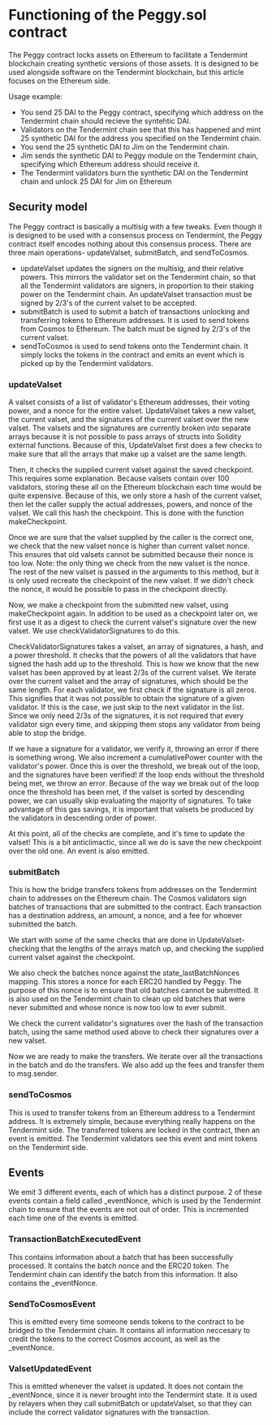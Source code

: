 # Functioning of the Peggy.sol contract

The Peggy contract locks assets on Ethereum to facilitate a Tendermint blockchain creating synthetic versions of those assets. It is designed to be used alongside software on the Tendermint blockchain, but this article focuses on the Ethereum side.

Usage example:

- You send 25 DAI to the Peggy contract, specifying which address on the Tendermint chain should recieve the syntehtic DAI.
- Validators on the Tendermint chain see that this has happened and mint 25 synthetic DAI for the address you specified on the Tendermint chain.
- You send the 25 synthetic DAI to Jim on the Tendermint chain.
- Jim sends the synthetic DAI to Peggy module on the Tendermint chain, specifying which Ethereum address should receive it.
- The Tendermint validators burn the synthetic DAI on the Tendermint chain and unlock 25 DAI for Jim on Ethereum

## Security model

The Peggy contract is basically a multisig with a few tweaks. Even though it is designed to be used with a consensus process on Tendermint, the Peggy contract itself encodes nothing about this consensus process. There are three main operations- updateValset, submitBatch, and sendToCosmos. 
- updateValset updates the signers on the multisig, and their relative powers. This mirrors the validator set on the Tendermint chain, so that all the Tendermint validators are signers, in proportion to their staking power on the Tendermint chain. An updateValset transaction must be signed by 2/3's of the current valset to be accepted.
- submitBatch is used to submit a batch of transactions unlocking and transferring tokens to Ethereum addresses. It is used to send tokens from Cosmos to Ethereum. The batch must be signed by 2/3's of the current valset.
- sendToCosmos is used to send tokens onto the Tendermint chain. It simply locks the tokens in the contract and emits an event which is picked up by the Tendermint validators.

### updateValset

A valset consists of a list of validator's Ethereum addresses, their voting power, and a nonce for the entire valset. UpdateValset takes a new valset, the current valset, and the signatures of the current valset over the new valset. The valsets and the signatures are currently broken into separate arrays because it is not possible to pass arrays of structs into Solidity external functions. Because of this, UpdateValset first does a few checks to make sure that all the arrays that make up a valset are the same length.

Then, it checks the supplied current valset against the saved checkpoint. This requires some explanation. Because valsets contain over 100 validators, storing these all on the Ethereum blockchain each time would be quite expensive. Because of this, we only store a hash of the current valset, then let the caller supply the actual addresses, powers, and nonce of the valset. We call this hash the checkpoint. This is done with the function makeCheckpoint.

Once we are sure that the valset supplied by the caller is the correct one, we check that the new valset nonce is higher than current valset nonce. This ensures that old valsets cannot be submitted because their nonce is too low. Note: the only thing we check from the new valset is the nonce. The rest of the new valset is passed in the arguments to this method, but it is only used recreate the checkpoint of the new valset. If we didn't check the nonce, it would be possible to pass in the checkpoint directly.

Now, we make a checkpoint from the submitted new valset, using makeCheckpoint again. In addition to be used as a checkpoint later on, we first use it as a digest to check the current valset's signature over the new valset. We use checkValidatorSignatures to do this.

CheckValidatorSignatures takes a valset, an array of signatures, a hash, and a power threshold. It checks that the powers of all the validators that have signed the hash add up to the threshold. This is how we know that the new valset has been approved by at least 2/3s of the current valset. We iterate over the current valset and the array of signatures, which should be the same length. For each validator, we first check if the signature is all zeros. This signifies that it was not possible to obtain the signature of a given validator. If this is the case, we just skip to the next validator in the list. Since we only need 2/3s of the signatures, it is not required that every validator sign every time, and skipping them stops any validator from being able to stop the bridge.

If we have a signature for a validator, we verify it, throwing an error if there is something wrong. We also increment a cumulativePower counter with the validator's power. Once this is over the threshold, we break out of the loop, and the signatures have been verified! If the loop ends without the threshold being met, we throw an error. Because of the way we break out of the loop once the threshold has been met, if the valset is sorted by descending power, we can usually skip evaluating the majority of signatures. To take advantage of this gas savings, it is important that valsets be produced by the validators in descending order of power.

At this point, all of the checks are complete, and it's time to update the valset! This is a bit anticlimactic, since all we do is save the new checkpoint over the old one. An event is also emitted.

### submitBatch

This is how the bridge transfers tokens from addresses on the Tendermint chain to addresses on the Ethereum chain. The Cosmos validators sign batches of transactions that are submitted to the contract. Each transaction has a destination address, an amount, a nonce, and a fee for whoever submitted the batch.

We start with some of the same checks that are done in UpdateValset- checking that the lengths of the arrays match up, and checking the supplied current valset against the checkpoint.

We also check the batches nonce against the state_lastBatchNonces mapping. This stores a nonce for each ERC20 handled by Peggy. The purpose of this nonce is to ensure that old batches cannot be submitted. It is also used on the Tendermint chain to clean up old batches that were never submitted and whose nonce is now too low to ever submit.

We check the current validator's signatures over the hash of the transaction batch, using the same method used above to check their signatures over a new valset.

Now we are ready to make the transfers. We iterate over all the transactions in the batch and do the transfers. We also add up the fees and transfer them to msg.sender.

### sendToCosmos

This is used to transfer tokens from an Ethereum address to a Tendermint address. It is extremely simple, because everything really happens on the Tendermint side. The transferred tokens are locked in the contract, then an event is emitted. The Tendermint validators see this event and mint tokens on the Tendermint side.

## Events

We emit 3 different events, each of which has a distinct purpose. 2 of these events contain a field called _eventNonce, which is used by the Tendermint chain to ensure that the events are not out of order. This is incremented each time one of the events is emitted.

### TransactionBatchExecutedEvent

This contains information about a batch that has been successfully processed. It contains the batch nonce and the ERC20 token. The Tendermint chain can identify the batch from this information. It also contains the _eventNonce.

### SendToCosmosEvent

This is emitted every time someone sends tokens to the contract to be bridged to the Tendermint chain. It contains all information neccesary to credit the tokens to the correct Cosmos account, as well as the _eventNonce.

### ValsetUpdatedEvent

This is emitted whenever the valset is updated. It does not contain the _eventNonce, since it is never brought into the Tendermint state. It is used by relayers when they call submitBatch or updateValset, so that they can include the correct validator signatures with the transaction.